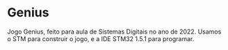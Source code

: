 # Genius
Jogo Genius, feito para aula de Sistemas Digitais no ano de 2022.
Usamos o STM para construir o jogo, e a IDE STM32 1.5.1 para programar. 
